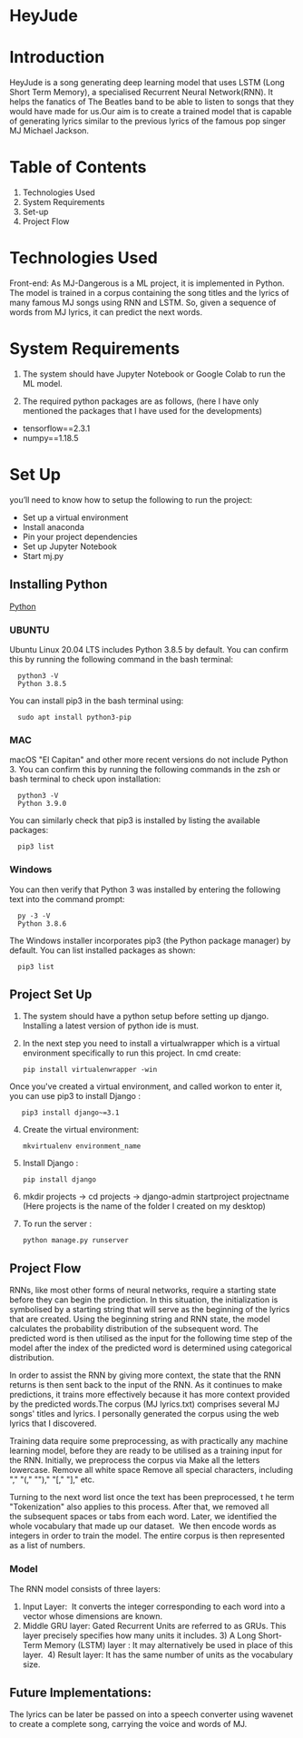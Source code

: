 # HeyJude
# Introduction 
HeyJude is a song generating deep learning model that uses LSTM (Long Short Term Memory), a specialised Recurrent Neural Network(RNN). It helps the fanatics of The Beatles band to be able to listen to songs that they would have made for us.Our aim is to create a trained model that is capable of generating lyrics similar to the previous lyrics of the famous pop singer MJ Michael Jackson. 

# Table of Contents
1) Technologies Used
2) System Requirements
3) Set-up
4) Project Flow 

# Technologies Used 
Front-end: As MJ-Dangerous is a ML project, it is implemented in Python. The model is trained in a corpus containing the song titles and the lyrics of many famous MJ songs using RNN and LSTM. So, given a sequence of words from MJ lyrics, it can predict the next words. 

# System Requirements
1) The system should have Jupyter Notebook or Google Colab to run the ML model.

2) The required python packages are as follows, (here I have only mentioned the packages that I have used for the developments)
- tensorflow==2.3.1 
- numpy==1.18.5 

# Set Up
you’ll need to know how to setup the following to run the project:

- Set up a virtual environment
- Install anaconda
- Pin your project dependencies
- Set up Jupyter Notebook
- Start mj.py 


## Installing Python 
[Python](https://www.python.org/downloads/)

### UBUNTU
Ubuntu Linux 20.04 LTS includes Python 3.8.5 by default. You can confirm this by running the following command in the bash terminal:
 

      python3 -V
      Python 3.8.5
You can install pip3 in the bash terminal using:
 
      
      sudo apt install python3-pip
### MAC
macOS "El Capitan" and other more recent versions do not include Python 3. You can confirm this by running the following commands in the zsh or bash terminal to check upon installation:
 
      
      python3 -V
      Python 3.9.0
      
You can similarly check that pip3 is installed by listing the available packages:
 
 
      pip3 list
      
### Windows 
You can then verify that Python 3 was installed by entering the following text into the command prompt:


      py -3 -V
      Python 3.8.6
    
The Windows installer incorporates pip3 (the Python package manager) by default. You can list installed packages as shown:

  
      pip3 list

    

## Project Set Up 
1) The system should have a python setup before setting up django. Installing a latest version of python ide is must.

3) In the next step you need to install a virtualwrapper which is a virtual environment specifically to run this project. 
In cmd create: 


       pip install virtualenwrapper -win
       
Once you've created a virtual environment, and called workon to enter it, you can use pip3 to install Django :
  
  
  
       pip3 install django~=3.1
  

4) Create the virtual environment:
  
  
       mkvirtualenv environment_name
       
6) Install Django :
  
  
       pip install django
       
8) mkdir projects -> cd projects -> django-admin startproject projectname (Here projects is the name of the folder I created on my desktop)
9) To run  the server :
  
  
       python manage.py runserver
       
       
## Project Flow 
RNNs, like most other forms of neural networks, require a starting state before they can begin the prediction. In this situation, the initialization is symbolised by a starting string that will serve as the beginning of the lyrics that are created. Using the beginning string and RNN state, the model calculates the probability distribution of the subsequent word. The predicted word is then utilised as the input for the following time step of the model after the index of the predicted word is determined using categorical distribution. 

In order to assist the RNN by giving more context, the state that the RNN returns is then sent back to the input of the RNN. As it continues to make predictions, it trains more effectively because it has more context provided by the predicted words.The corpus (MJ lyrics.txt) comprises several MJ songs' titles and lyrics. I personally generated the corpus using the web lyrics that I discovered. 

Training data require some preprocessing, as with practically any machine learning model, before they are ready to be utilised as a training input for the RNN. Initially, we preprocess the corpus via 
Make all the letters lowercase. 
Remove all white space 
Remove all special characters, including "," "(," "")," "[," "]," etc.

Turning to the next word list once the text has been preprocessed, t he term "Tokenization" also applies to this process. 
After that, we removed all the subsequent spaces or tabs from each word. Later, we identified the whole vocabulary that made up our dataset.  We then encode words as integers in order to train the model. The entire corpus is then represented as a list of numbers.

### Model 
The RNN model consists of three layers: 
1) Input Layer:  It converts the integer corresponding to each word into a vector whose dimensions are known.  
2) Middle GRU layer: Gated Recurrent Units are referred to as GRUs. This layer precisely specifies how many units it includes.
3) A Long Short-Term Memory (LSTM) layer : It may alternatively be used in place of this layer. 
4) Result layer: It has the same number of units as the vocabulary size.

## Future Implementations:
The lyrics can be later be passed on into a speech converter using wavenet to create a complete song, carrying the voice and words of MJ. 
